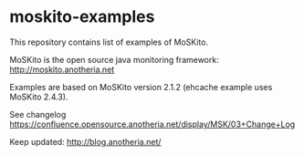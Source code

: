 moskito-examples
================

This repository contains list of examples of MoSKito.

MoSKito is the open source java monitoring framework: http://moskito.anotheria.net

Examples are based on MoSKito version 2.1.2 (ehcache example uses MoSKito 2.4.3).

See changelog https://confluence.opensource.anotheria.net/display/MSK/03+Change+Log

Keep updated: http://blog.anotheria.net/
